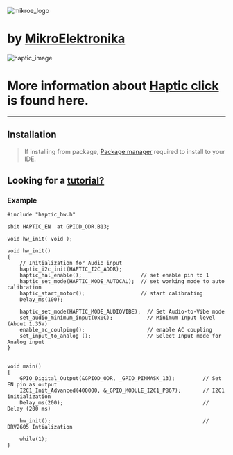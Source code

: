 ![mikroe_logo] 
# by [MikroElektronika]
![haptic_image] 
# More information about [Haptic click] is found here.
---
## Installation
>If installing from package, [Package manager] required to install to your IDE.  

## Looking for a [tutorial?][Haptic Tutorial]

### Example
```
#include "haptic_hw.h"

sbit HAPTIC_EN  at GPIOD_ODR.B13;

void hw_init( void );

void hw_init()
{
    // Initialization for Audio input
    haptic_i2c_init(HAPTIC_I2C_ADDR);
    haptic_hal_enable();                   // set enable pin to 1
    haptic_set_mode(HAPTIC_MODE_AUTOCAL);  // set working mode to auto calibration
    haptic_start_motor();                  // start calibrating
    Delay_ms(100);

    haptic_set_mode(HAPTIC_MODE_AUDIOVIBE);  // Set Audio-to-Vibe mode
    set_audio_minimum_input(0x0C);           // Minimum Input level (About 1.35V)
    enable_ac_coulping();                    // enable AC coupling
    set_input_to_analog ();                  // Select Input mode for Analog input
}


void main() 
{
    GPIO_Digital_Output(&GPIOD_ODR, _GPIO_PINMASK_13);         // Set EN pin as output
    I2C1_Init_Advanced(400000, &_GPIO_MODULE_I2C1_PB67);       // I2C1 initialization
    Delay_ms(200);                                             // Delay (200 ms)

    hw_init();                                                 // DRV2605 Intialization

    while(1);
}
```

[//]: # (These are reference links used in the body of this note and get stripped out when the markdown processor does its job. There is no need to format nicely because it shouldn't be seen. Thanks SO - http://stackoverflow.com/questions/4823468/store-comments-in-markdown-syntax)

   [MikroElektronika]: <http://www.mikroe.com/>
   [mikroe_logo]: <http://www.mikroe.com/img/designs/beta/logo_small.png>
   [Haptic click]: <http://www.mikroe.com/click/haptic/>
   [haptic_image]: <http://cdn.mikroe.com/img/click/haptic/haptic_click.png>
   [Haptic Tutorial]: <http://learn.mikroe.com/haptic-click-feel-the-code-on-your-skin/>
   [Package Manager]: <http://www.mikroe.com/package-manager/>